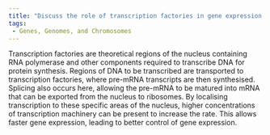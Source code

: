 ```yaml
---
title: "Discuss the role of transcription factories in gene expression and the localization of active transcription within the nucleus."
tags:
 - Genes, Genomes, and Chromosomes
---
```

Transcription factories are theoretical regions of the nucleus containing RNA polymerase and other components required to transcribe DNA for protein synthesis. 
Regions of DNA to be transcribed are transported to transcription factories, where pre-mRNA transcripts are then synthesised. Splicing also occurs here, allowing the pre-mRNA to be matured into mRNA that can be exported from the nucleus to ribosomes. 
By localising transcription to these specific areas of the nucleus, higher concentrations of transcription machinery can be present to increase the rate. This allows faster gene expression, leading to better control of gene expression. 
